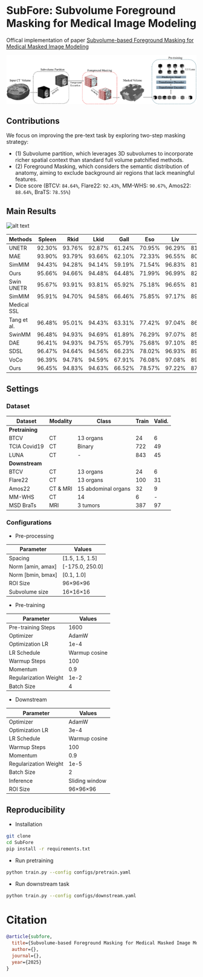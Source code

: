 # SubFore: Subvolume Foreground Masking for Medical Image Modeling
Offical implementation of paper [Subvolume-based Foreground Masking for Medical Masked Image Modeling]()

![alt text](assets/framework.jpg "Framework")

## Contributions
We focus on improving the pre-text task by exploring two-step
masking strategy: 

- (1) Subvolume partition, which leverages 3D subvolumes to incorporate richer spatial context than standard full volume patchified methods.
- (2) Foreground Masking, which considers the semantic distribution of anatomy, aiming to exclude background air regions that lack meaningful features.
- Dice score (BTCV: `84.64%`, Flare22: `92.43%`, MM-WHS: `90.67%`, Amos22: `88.64%`, BraTS: `78.55%`)

## Main Results
![alt text](assets/segmentation.png "Segmentation")


| Methods         | Spleen  | Rkid   | Lkid   | Gall   | Eso    | Liv    | Sto    | Aor    | IVC    | Veins  | Pan    | Rag    | Lag    | **AVG** |
|-----------------|---------|--------|--------|--------|--------|--------|--------|--------|--------|--------|--------|--------|--------|--------|
| UNETR          | 92.30%  | 93.76% | 92.87% | 61.24% | 70.95% | 96.29% | 81.28% | 88.41% | 81.82% | 70.40% | 75.86% | 64.85% | 56.99% | **79.00%** |
| MAE            | 93.90%  | 93.79% | 93.66% | 62.10% | 72.33% | 96.55% | 80.81% | 89.44% | 84.10% | 71.44% | 76.70% | 66.55% | 62.00% | **80.26%** |
| SimMIM         | 94.43%  | 94.28% | 94.14% | 59.19% | 71.54% | 96.83% | 81.94% | 90.57% | 84.78% | 72.57% | 81.12% | 66.41% | 64.59% | **80.95%** |
| Ours           | 95.66%  | 94.66% | 94.48% | 64.48% | 71.99% | 96.99% | 82.85% | 90.42% | 84.67% | 73.97% | 81.62% | 67.35% | 63.87% | **81.77%** |
| Swin UNETR     | 95.67%  | 93.91% | 93.81% | 65.92% | 75.18% | 96.65% | 81.35% | 90.04% | 85.89% | 74.15% | 78.92% | 70.14% | 65.17% | **82.06%** |
| SimMIM         | 95.91%  | 94.70% | 94.58% | 66.46% | 75.85% | 97.17% | 89.41% | 90.56% | 86.96% | 77.34% | 81.89% | 71.01% | 69.92% | **83.98%** |
| Medical SSL    |         |        |        |        |        |        |        |        |        |        |        |        |        |        |
| Tang et al.    | 96.48%  | 95.01% | 94.43% | 63.31% | 77.42% | 97.04% | 86.32% | 90.62% | 85.91% | 75.37% | 83.54% | 71.38% | 68.34% | **83.47%** |
| SwinMM         | 96.48%  | 94.93% | 94.69% | 61.89% | 76.29% | 97.07% | 85.10% | 90.24% | 86.27% | 76.19% | 84.18% | 72.86% | 70.38% | **83.58%** |
| DAE            | 96.41%  | 94.93% | 94.75% | 65.79% | 75.68% | 97.10% | 85.57% | 91.02% | 86.19% | 75.72% | 85.17% | 71.07% | 68.02% | **83.65%** |
| SDSL           | 96.47%  | 94.64% | 94.56% | 66.23% | 78.02% | 96.93% | 89.10% | 90.04% | 87.36% | 76.34% | 82.69% | 71.14% | 70.67% | **84.17%** |
| VoCo           | 96.39%  | 94.78% | 94.59% | 67.91% | 76.08% | 97.08% | 89.94% | 90.53% | 87.01% | 75.12% | 85.60% | 72.54% | 72.17% | **84.60%** |
| Ours           | 96.45%  | 94.83% | 94.63% | 66.52% | 78.57% | 97.22% | 87.57% | 91.02% | 87.42% | 77.77% | 84.95% | 71.39% | 71.96% | **84.64%** |


## Settings

### Dataset

| **Dataset**          | **Modality**  | **Class**                  | **Train** | **Valid.** |
|-----------------------|--------------|----------------------------|-----------|------------|
| **Pretraining**       |              |                            |           |            |
| BTCV             | CT           | 13 organs                 | 24        | 6          |
| TCIA Covid19         | CT           | Binary                    | 722       | 49         |
| LUNA                 | CT           | -                         | 843       | 45         |
| **Downstream**        |              |                            |           |            |
| BTCV            | CT           | 13 organs                 | 24        | 6          |
| Flare22              | CT           | 13 organs                 | 100       | 31         |
| Amos22               | CT & MRI     | 15 abdominal organs       | 32        | 9          |
| MM-WHS               | CT           | 14                        | 6         | -          |
| MSD BraTs            | MRI          | 3 tumors                  | 387       | 97         |


### Configurations

- Pre-processing

| **Parameter**          | **Values**          |
|-------------------------|---------------------|
| Spacing                | [1.5, 1.5, 1.5]    |
| Norm [amin, amax]      | [-175.0, 250.0]    |
| Norm [bmin, bmax]      | [0.1, 1.0]         |
| ROI Size               | 96×96×96           |
| Subvolume size         | 16×16×16           |

- Pre-training
  
| **Parameter**          | **Values**          |
|-------------------------|---------------------|
| Pre-training Steps     | 1600               |
| Optimizer              | AdamW              |
| Optimization LR        | 1e-4               |
| LR Schedule            | Warmup cosine      |
| Warmup Steps           | 100                |
| Momentum               | 0.9                |
| Regularization Weight  | 1e-2               |
| Batch Size             | 4                  |

- Downstream
  
| **Parameter**          | **Values**          |
|-------------------------|---------------------|
| Optimizer              | AdamW              |
| Optimization LR        | 3e-4               |
| LR Schedule            | Warmup cosine      |
| Warmup Steps           | 100                |
| Momentum               | 0.9                |
| Regularization Weight  | 1e-5               |
| Batch Size             | 2                  |
| Inference              | Sliding window     |
| ROI Size               | 96×96×96           |


## Reproducibility

- Installation

```bash
git clone 
cd SubFore
pip install -r requirements.txt
```

- Run pretraining

```bash
python train.py --config configs/pretrain.yaml
```

- Run downstream task

```bash
python train.py --config configs/downstream.yaml
```

# Citation
```bibtex
@article{subfore,
  title={Subvolume-based Foreground Masking for Medical Masked Image Modeling},
  author={},
  journal={},
  year={2025}
}
```